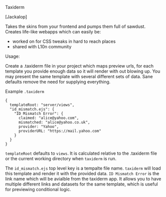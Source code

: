 Taxiderm

[Jackalop]

Takes the skins from your frontend and pumps them full of sawdust.
Creates life-like webapps which can easily be:

* worked on for CSS tweaks in hard to reach places
* shared with L10n community

Usage:

Create a .taxiderm file in your project which maps preview urls, for each template you provide
enough data so it will render with out blowing up.
You may present the same template with several different sets of data.
Sane defaults remove the need for supplying everything.

Example `.taxiderm`

    {
      templateRoot: "server/views",
      "id_mismatch.ejs": {
        "ID Mismatch Error": {
          claimed: "alice@yahoo.com",
          mismatched: "alice@yahoo.co.uk",
          provider: "Yahoo",
          providerURL: "https://mail.yahoo.com"
        }
      }
    }

`templateRoot` defaults to `views`.
It is calculated relative to the .taxiderm file or the current working directory when `taxiderm` is run.

The `id_mismatch.ejs` top level key is a tempalte file name.
`taxiderm` will load this template and render it with the provided data.
`ID Mismatch Error` is the link name which will be avialble from the taxiderm app.
It allows you to have multiple different links and datasets for the same template,
which is useful for previewing conditional logic.